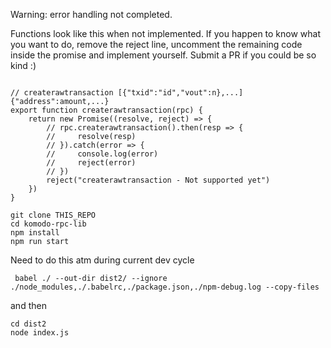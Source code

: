 Warning:  error handling not completed.

Functions look like this when not implemented.  If you happen to know what you want to do, remove the reject line, uncomment the remaining code inside the promise and implement yourself.  Submit a PR if you could be so kind :)
```

// createrawtransaction [{"txid":"id","vout":n},...] {"address":amount,...}
export function createrawtransaction(rpc) {
    return new Promise((resolve, reject) => {
        // rpc.createrawtransaction().then(resp => {
        //     resolve(resp)
        // }).catch(error => {
        //     console.log(error)
        //     reject(error)
        // })
        reject("createrawtransaction - Not supported yet")
    })
}

```



```
git clone THIS_REPO
cd komodo-rpc-lib
npm install
npm run start
```

Need to do this atm during current dev cycle
```
 babel ./ --out-dir dist2/ --ignore ./node_modules,./.babelrc,./package.json,./npm-debug.log --copy-files
```
and then
```
cd dist2
node index.js
```
